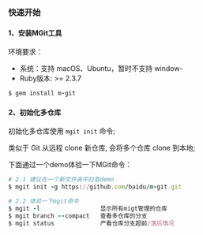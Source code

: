### 快速开始


#### 1、安装MGit工具

环境要求：

- 系统：支持 macOS、Ubuntu，暂时不支持 window-
- Ruby版本: >= 2.3.7

```ruby
$ gem install m-git
```

#### 2、初始化多仓库 

初始化多仓库使用 `mgit init` 命令;

类似于 Git 从远程 clone 新仓库, 会将多个仓库 clone 到本地;

下面通过一个demo体验一下MGit命令：

```ruby
# 2.1 建议在一个新文件夹中拉取demo
$ mgit init -g https://github.com/baidu/m-git.git

# 2.2 体验一下mgit命令
$ mgit -l                 显示所有migt管理的仓库
$ mgit branch --compact   查看多仓库的分支
$ mgit status             产看仓库分支超前/落后情况
```